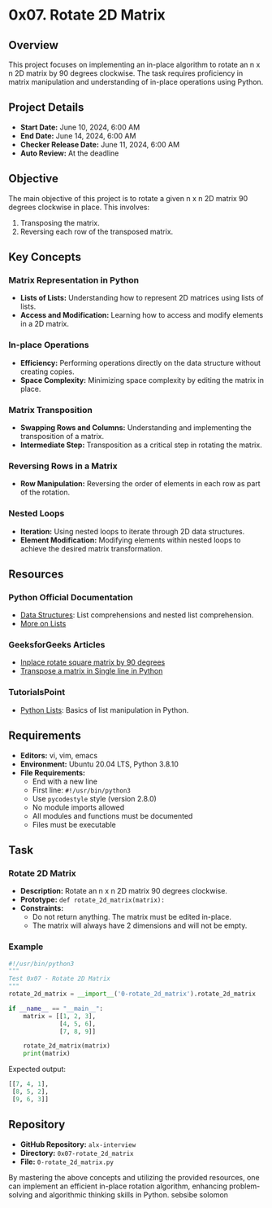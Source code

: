 # 0x07. Rotate 2D Matrix

## Overview
This project focuses on implementing an in-place algorithm to rotate an n x n 2D matrix by 90 degrees clockwise. The task requires proficiency in matrix manipulation and understanding of in-place operations using Python.

## Project Details
- **Start Date:** June 10, 2024, 6:00 AM
- **End Date:** June 14, 2024, 6:00 AM
- **Checker Release Date:** June 11, 2024, 6:00 AM
- **Auto Review:** At the deadline

## Objective
The main objective of this project is to rotate a given n x n 2D matrix 90 degrees clockwise in place. This involves:
1. Transposing the matrix.
2. Reversing each row of the transposed matrix.

## Key Concepts

### Matrix Representation in Python
- **Lists of Lists:** Understanding how to represent 2D matrices using lists of lists.
- **Access and Modification:** Learning how to access and modify elements in a 2D matrix.

### In-place Operations
- **Efficiency:** Performing operations directly on the data structure without creating copies.
- **Space Complexity:** Minimizing space complexity by editing the matrix in place.

### Matrix Transposition
- **Swapping Rows and Columns:** Understanding and implementing the transposition of a matrix.
- **Intermediate Step:** Transposition as a critical step in rotating the matrix.

### Reversing Rows in a Matrix
- **Row Manipulation:** Reversing the order of elements in each row as part of the rotation.

### Nested Loops
- **Iteration:** Using nested loops to iterate through 2D data structures.
- **Element Modification:** Modifying elements within nested loops to achieve the desired matrix transformation.

## Resources
### Python Official Documentation
- [Data Structures](https://docs.python.org/3/tutorial/datastructures.html): List comprehensions and nested list comprehension.
- [More on Lists](https://docs.python.org/3/tutorial/datastructures.html#more-on-lists)

### GeeksforGeeks Articles
- [Inplace rotate square matrix by 90 degrees](https://www.geeksforgeeks.org/inplace-rotate-square-matrix-by-90-degrees/)
- [Transpose a matrix in Single line in Python](https://www.geeksforgeeks.org/transpose-matrix-single-line-python/)

### TutorialsPoint
- [Python Lists](https://www.tutorialspoint.com/python/python_lists.htm): Basics of list manipulation in Python.

## Requirements
- **Editors:** vi, vim, emacs
- **Environment:** Ubuntu 20.04 LTS, Python 3.8.10
- **File Requirements:**
  - End with a new line
  - First line: `#!/usr/bin/python3`
  - Use `pycodestyle` style (version 2.8.0)
  - No module imports allowed
  - All modules and functions must be documented
  - Files must be executable

## Task
### Rotate 2D Matrix
- **Description:** Rotate an n x n 2D matrix 90 degrees clockwise.
- **Prototype:** `def rotate_2d_matrix(matrix):`
- **Constraints:**
  - Do not return anything. The matrix must be edited in-place.
  - The matrix will always have 2 dimensions and will not be empty.

### Example
```python
#!/usr/bin/python3
"""
Test 0x07 - Rotate 2D Matrix
"""
rotate_2d_matrix = __import__('0-rotate_2d_matrix').rotate_2d_matrix

if __name__ == "__main__":
    matrix = [[1, 2, 3],
              [4, 5, 6],
              [7, 8, 9]]

    rotate_2d_matrix(matrix)
    print(matrix)
```

Expected output:
```python
[[7, 4, 1],
 [8, 5, 2],
 [9, 6, 3]]
```

## Repository
- **GitHub Repository:** `alx-interview`
- **Directory:** `0x07-rotate_2d_matrix`
- **File:** `0-rotate_2d_matrix.py`

By mastering the above concepts and utilizing the provided resources, one can implement an efficient in-place rotation algorithm, enhancing problem-solving and algorithmic thinking skills in Python.
sebsibe solomon
